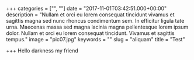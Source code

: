 +++
categories = ["", ""]
date = "2017-11-01T03:42:51.000+00:00"
description = "Nullam et orci eu lorem consequat tincidunt vivamus et sagittis magna sed nunc rhoncus condimentum sem. In efficitur ligula tate urna. Maecenas massa sed magna lacinia magna pellentesque lorem ipsum dolor. Nullam et orci eu lorem consequat tincidunt. Vivamus et sagittis tempus."
image = "pic07.jpg"
keywords = ""
slug = "aliquam"
title = "Test"

+++
Hello darkness my friend